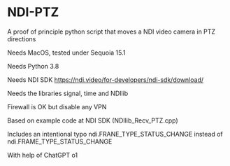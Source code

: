 # NDI-PTZ

A proof of principle python script that moves a NDI video camera in PTZ directions

Needs MacOS, tested under Sequoia 15.1

Needs Python 3.8

Needs NDI SDK https://ndi.video/for-developers/ndi-sdk/download/

Needs the libraries signal, time and NDIlib

Firewall is OK but disable any VPN

Based on example code at NDI SDK (NDIlib_Recv_PTZ.cpp)

Includes an intentional typo ndi.FRANE_TYPE_STATUS_CHANGE instead of ndi.FRAME_TYPE_STATUS_CHANGE

With help of ChatGPT o1
